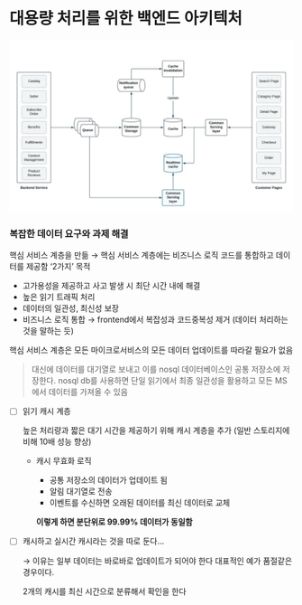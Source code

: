 # 대용량 처리를 위한 백엔드 아키텍처

![Untitled](Untitled%205.png)

### 복잡한 데이터 요구와 과제 해결

핵심 서비스 계층을 만듦 → 핵심 서비스 계층에는 비즈니스 로직 코드를 통합하고 데이터를 제공함 ‘2가지’ 목적

- 고가용성을 제공하고 사고 발생 시 최단 시간 내에 해결
- 높은 읽기 트래픽 처리
- 데이터의 일관성, 최신성 보장
- 비즈니스 로직 통합 → frontend에서 복잡성과 코드중복성 제거 (데이터 처리하는 것을 말하는 듯)

핵심 서비스 계층은 모든 마이크로서비스의 모든 데이터 업데이트를 따라갈 필요가 없음

> 대신에 데이터를 대기열로 보내고 이를 nosql 데이터베이스인 공통 저장소에 저장한다. nosql db를 사용하면 단일 읽기에서 최종 일관성을 활용하고 모든 MS에서 데이터를 가져올 수 있음
> 

- [ ]  읽기 캐시 계층
    
    높은 처리량과 짧은 대기 시간을 제공하기 위해 캐시 계층을 추가 (일반 스토리지에 비해 10배 성능 향상)
    
    - 캐시 무효화 로직
        - 공통 저장소의 데이터가 업데이트 됨
        - 알림 대기열로 전송
        - 이벤트를 수신하면 오래된 데이터를 최신 데이터로 교체
        
        **이렇게 하면 분단위로 99.99% 데이터가 동일함**
        

- [ ]  캐시하고 실시간 캐시라는 것을 따로 둔다…
    
    → 이유는 일부 데이터는 바로바로 업데이트가 되어야 한다 대표적인 예가 품절같은 경우이다.
    
    2개의 캐시를 최신 시간으로 분류해서 확인을 한다